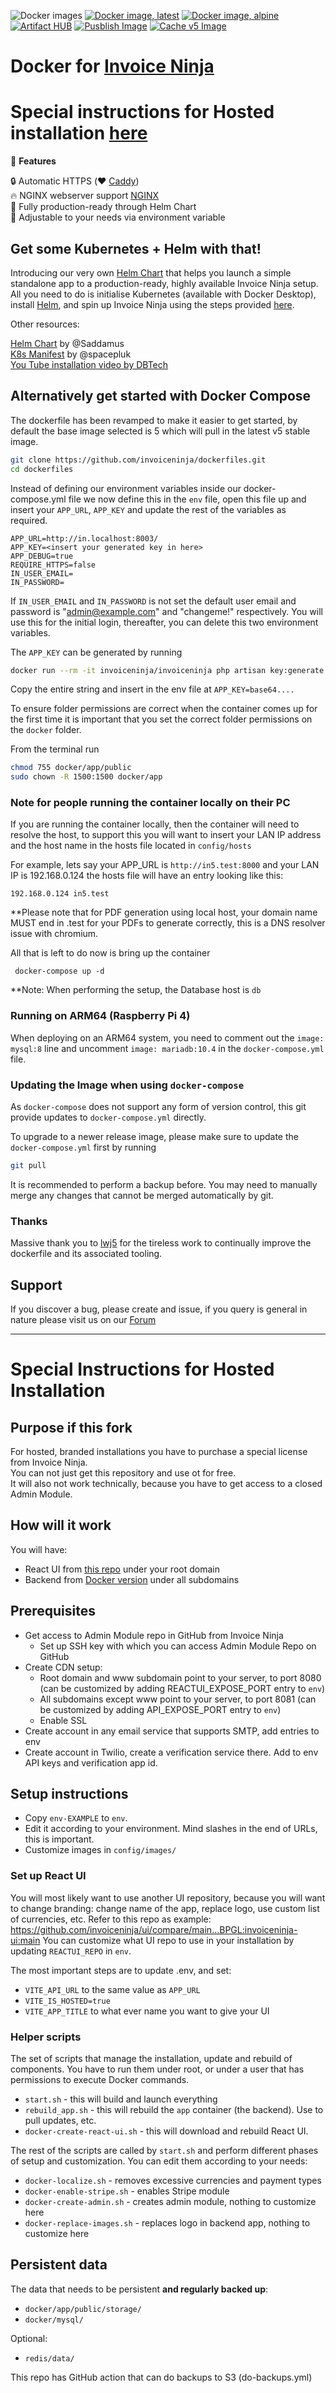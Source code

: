 ![Docker images](https://github.com/invoiceninja/dockerfiles/workflows/Docker%20images/badge.svg)
[![Docker image, latest](https://img.shields.io/docker/image-size/invoiceninja/invoiceninja/latest?label=latest)](https://hub.docker.com/r/invoiceninja/invoiceninja)
[![Docker image, alpine](https://img.shields.io/docker/image-size/invoiceninja/invoiceninja/alpine?label=alpine)](https://hub.docker.com/r/invoiceninja/invoiceninja)
[![Artifact HUB](https://img.shields.io/endpoint?url=https://artifacthub.io/badge/repository/invoiceninja)](https://artifacthub.io/packages/search?repo=invoiceninja)
[![Pusblish Image](https://github.com/invoiceninja/dockerfiles/actions/workflows/publish-image.yaml/badge.svg)](https://github.com/invoiceninja/dockerfiles/actions/workflows/publish-image.yaml) [![Cache v5 Image](https://github.com/invoiceninja/dockerfiles/actions/workflows/build-image-v5.yaml/badge.svg)](https://github.com/invoiceninja/dockerfiles/actions/workflows/build-image-v5.yaml)

# Docker for [Invoice Ninja](https://www.invoiceninja.com/)

# Special instructions for Hosted installation [here](#SpecialInstructionsforHostedInstallation)

:crown: **Features**

:lock: Automatic HTTPS (:heart: [Caddy](https://caddyserver.com/))  
:fire: NGINX webserver support [NGINX](https://nginx.org/)  
:hammer: Fully production-ready through Helm Chart  
:pencil: Adjustable to your needs via environment variable  

## Get some Kubernetes + Helm with that!

Introducing our very own [Helm Chart](https://github.com/invoiceninja/dockerfiles/tree/master/charts/invoiceninja) that helps you launch a simple standalone app to a production-ready, highly available Invoice Ninja setup. All you need to do is initialise Kubernetes (available with Docker Desktop), install [Helm](https://helm.sh/docs/intro/install/), and spin up Invoice Ninja using the steps provided [here](https://github.com/invoiceninja/dockerfiles/tree/master/charts/invoiceninja#installing-the-chart).

Other resources:

[Helm Chart](https://github.com/Saddamus/invoiceninja-helm) by @Saddamus  
[K8s Manifest](https://github.com/invoiceninja/dockerfiles/issues/94) by @spacepluk  
[You Tube installation video by DBTech](https://www.youtube.com/watch?v=xo6a3KtLC2g&ab_channel=DBTech)

## Alternatively get started with Docker Compose

The dockerfile has been revamped to make it easier to get started, by default the base image selected is 5 which will pull in the latest v5 stable image.

```bash
git clone https://github.com/invoiceninja/dockerfiles.git
cd dockerfiles
```

Instead of defining our environment variables inside our docker-compose.yml file we now define this in the `env` file, open this file up and insert your `APP_URL`, `APP_KEY` and update the rest of the variables as required.

```
APP_URL=http://in.localhost:8003/
APP_KEY=<insert your generated key in here>
APP_DEBUG=true
REQUIRE_HTTPS=false
IN_USER_EMAIL=
IN_PASSWORD=
```

If `IN_USER_EMAIL` and `IN_PASSWORD` is not set the default user email and password is "admin@example.com" and "changeme!" respectively. You will use this for the initial login, thereafter, you can delete this two environment variables.

The `APP_KEY` can be generated by running

```bash
docker run --rm -it invoiceninja/invoiceninja php artisan key:generate --show
```

Copy the entire string and insert in the env file at `APP_KEY=base64....`

To ensure folder permissions are correct when the container comes up for the first time it is important that you set the correct folder permissions on the `docker` folder.

From the terminal run

```bash
chmod 755 docker/app/public
sudo chown -R 1500:1500 docker/app
```

### Note for people running the container locally on their PC ###

If you are running the container locally, then the container will need to resolve the host, to support this you will want to insert your LAN IP address and the host name in the hosts file located in ```config/hosts```

For example, lets say your APP_URL is ```http://in5.test:8000``` and your LAN IP is 192.168.0.124 the hosts file will have an entry looking like this:


```192.168.0.124 in5.test```

**Please note that for PDF generation using local host, your domain name MUST end in .test for your PDFs to generate correctly, this is a DNS resolver issue with chromium.

All that is left to do now is bring up the container


``` docker-compose up -d```


**Note: When performing the setup, the Database host is ```db```

### Running on ARM64 (Raspberry Pi 4)

When deploying on an ARM64 system, you need to comment out the `image: mysql:8` line and uncomment `image: mariadb:10.4` in the `docker-compose.yml` file.

### Updating the Image when using `docker-compose`

As `docker-compose` does not support any form of version control, this git provide updates to `docker-compose.yml` directly.

To upgrade to a newer release image, please make sure to update the `docker-compose.yml` first by running

```bash
git pull
```

It is recommended to perform a backup before.
You may need to manually merge any changes that cannot be merged automatically by git.

### Thanks
Massive thank you to [lwj5](https://github.com/lwj5) for the tireless work to continually improve the dockerfile and its associated tooling.


## Support

If you discover a bug, please create and issue, if you query is general in nature please visit us on our [Forum ](https://forum.invoiceninja.com/)


---
<div id="SpecialInstructionsforHostedInstallation"></div>

# Special Instructions for Hosted Installation

## Purpose if this fork

For hosted, branded installations you have to purchase a special license from Invoice Ninja.  
You can not just get this repository and use ot for free.  
It will also not work technically, because you have to get access to a closed Admin Module.

## How will it work
You will have:
- React UI from [this repo](https://github.com/invoiceninja/ui) under your root domain
- Backend from [Docker version](https://hub.docker.com/r/invoiceninja/invoiceninja/) under all subdomains

## Prerequisites

- Get access to Admin Module repo in GitHub from Invoice Ninja
  - Set up SSH key with which you can access Admin Module Repo on GitHub
- Create CDN setup:
  - Root domain and www subdomain point to your server, to port 8080 (can be customized by adding REACTUI_EXPOSE_PORT entry to `env`)
  - All subdomains except www point to your server, to port 8081 (can be customized by adding API_EXPOSE_PORT entry to `env`)
  - Enable SSL
- Create account in any email service that supports SMTP, add entries to env
- Create account in Twilio, create a verification service there. Add to env API keys and verification app id.


## Setup instructions
- Copy `env-EXAMPLE` to `env`.  
- Edit it according to your environment. Mind slashes in the end of URLs, this is important.
- Customize images in `config/images/`


### Set up React UI
You will most likely want to use another UI repository, because you will want to change branding:
change name of the app, replace logo, use custom list of currencies, etc. Refer to this repo as example:  
https://github.com/invoiceninja/ui/compare/main...BPGL:invoiceninja-ui:main
You can customize what UI repo to use in your installation by updating `REACTUI_REPO` in `env`.

The most important steps are to update .env, and set:
- `VITE_API_URL` to the same value as `APP_URL`
- `VITE_IS_HOSTED=true`
- `VITE_APP_TITLE` to what ever name you want to give your UI

### Helper scripts

The set of scripts that manage the installation, update and rebuild of components. You have to run them under root, 
or under a user that has permissions to execute Docker commands.

- `start.sh` - this will build and launch everything
- `rebuild_app.sh` - this will rebuild the `app` container (the backend). Use to pull updates, etc.
- `docker-create-react-ui.sh` - this will download and rebuild React UI.  
  

The rest of the scripts are called by `start.sh` and perform different phases of setup and customization.
You can edit them according to your needs:

- `docker-localize.sh` - removes excessive currencies and payment types
- `docker-enable-stripe.sh` - enables Stripe module
- `docker-create-admin.sh` - creates admin module, nothing to customize here
- `docker-replace-images.sh` - replaces logo in backend app, nothing to customize here


## Persistent data
The data that needs to be persistent **and regularly backed up**:
- `docker/app/public/storage/`
- `docker/mysql/`

Optional:
- `redis/data/`

This repo has GitHub action that can do backups to S3 (do-backups.yml)
